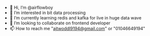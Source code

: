 - 👋 Hi, I’m @airflowboy
- 👀 I’m interested in bit data processing
- 🌱 I’m currently learning redis and kafka for live in huge data wave
- 💞️ I’m looking to collaborate on frontend developer
- 📫 How to reach me "ajtwoddl9194@gmail.com" or "01046649194"

<!---
airflowboy/airflowboy is a ✨ special ✨ repository because its `README.md` (this file) appears on your GitHub profile.
You can click the Preview link to take a look at your changes.
--->

